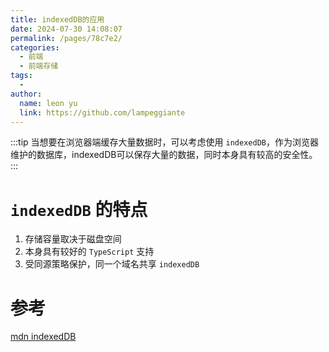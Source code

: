 ```yaml
---
title: indexedDB的应用
date: 2024-07-30 14:08:07
permalink: /pages/78c7e2/
categories:
  - 前端
  - 前端存储
tags:
  - 
author: 
  name: leon yu
  link: https://github.com/lampeggiante
---
```


:::tip
当想要在浏览器端缓存大量数据时，可以考虑使用 `indexedDB`，作为浏览器维护的数据库，indexedDB可以保存大量的数据，同时本身具有较高的安全性。
:::

# `indexedDB` 的特点

1. 存储容量取决于磁盘空间
2. 本身具有较好的 `TypeScript` 支持
3. 受同源策略保护，同一个域名共享 `indexedDB`

# 参考

[mdn indexedDB](https://developer.mozilla.org/zh-CN/docs/Web/API/IndexedDB_API)
